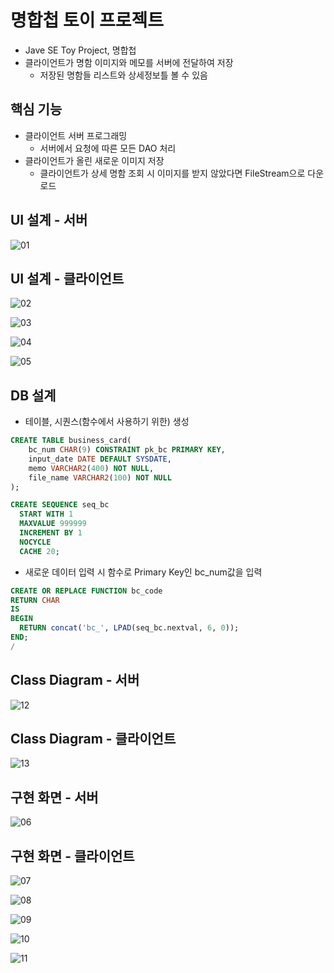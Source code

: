 # 명합첩 토이 프로젝트
* Jave SE Toy Project, 명합첩
* 클라이언트가 명함 이미지와 메모를 서버에 전달하여 저장
  * 저장된 명함들 리스트와 상세정보틀 볼 수 있음

## 핵심 기능
* 클라이언트 서버 프로그래밍  
  * 서버에서 요청에 따른 모든 DAO 처리
* 클라이언트가 올린 새로운 이미지 저장
  * 클라이언트가 상세 명함 조회 시 이미지를 받지 않았다면 FileStream으로 다운로드

## UI 설계 - 서버

![01](https://github.com/younggeun0/younggeun0.github.io/blob/master/_posts/img/toyProjects/BCH/01.png?raw=true)


## UI 설계 - 클라이언트

![02](https://github.com/younggeun0/younggeun0.github.io/blob/master/_posts/img/toyProjects/BCH/02.png?raw=true)

![03](https://github.com/younggeun0/younggeun0.github.io/blob/master/_posts/img/toyProjects/BCH/03.png?raw=true)

![04](https://github.com/younggeun0/younggeun0.github.io/blob/master/_posts/img/toyProjects/BCH/01.png?raw=true)

![05](https://github.com/younggeun0/younggeun0.github.io/blob/master/_posts/img/toyProjects/BCH/05.png?raw=true)

## DB 설계

* 테이블, 시퀀스(함수에서 사용하기 위한) 생성
```sql
CREATE TABLE business_card(
    bc_num CHAR(9) CONSTRAINT pk_bc PRIMARY KEY,
    input_date DATE DEFAULT SYSDATE,
    memo VARCHAR2(400) NOT NULL,
    file_name VARCHAR2(100) NOT NULL
);

CREATE SEQUENCE seq_bc
  START WITH 1
  MAXVALUE 999999
  INCREMENT BY 1
  NOCYCLE
  CACHE 20;
```

* 새로운 데이터 입력 시 함수로 Primary Key인 bc_num값을 입력

```sql
CREATE OR REPLACE FUNCTION bc_code
RETURN CHAR
IS
BEGIN
  RETURN concat('bc_', LPAD(seq_bc.nextval, 6, 0));
END;
/
```

## Class Diagram - 서버

![12](https://github.com/younggeun0/younggeun0.github.io/blob/master/_posts/img/toyProjects/BCH/12.png?raw=true)

## Class Diagram - 클라이언트

![13](https://github.com/younggeun0/younggeun0.github.io/blob/master/_posts/img/toyProjects/BCH/13.png?raw=true)


## 구현 화면 - 서버

![06](https://github.com/younggeun0/younggeun0.github.io/blob/master/_posts/img/toyProjects/BCH/06.png?raw=true)

## 구현 화면 - 클라이언트

![07](https://github.com/younggeun0/younggeun0.github.io/blob/master/_posts/img/toyProjects/BCH/07.png?raw=true)

![08](https://github.com/younggeun0/younggeun0.github.io/blob/master/_posts/img/toyProjects/BCH/08.png?raw=true)

![09](https://github.com/younggeun0/younggeun0.github.io/blob/master/_posts/img/toyProjects/BCH/09.png?raw=true)

![10](https://github.com/younggeun0/younggeun0.github.io/blob/master/_posts/img/toyProjects/BCH/10.png?raw=true)

![11](https://github.com/younggeun0/younggeun0.github.io/blob/master/_posts/img/toyProjects/BCH/11.png?raw=true)
